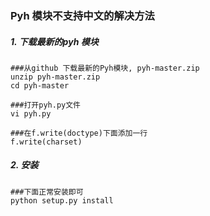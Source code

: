### Pyh 模块不支持中文的解决方法

##### 1. 下载最新的pyh 模块

  ```
  ###从github 下载最新的Pyh模块, pyh-master.zip
  unzip pyh-master.zip
  cd pyh-master
  
  ###打开pyh.py文件
  vi pyh.py
  
  ###在f.write(doctype)下面添加一行
  f.write(charset)
  ```
  
##### 2. 安装
  
  ```
  ###下面正常安装即可
  python setup.py install 
  ```
